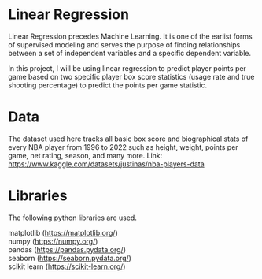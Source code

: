 # Linear Regression

Linear Regression precedes Machine Learning. It is one of the earlist forms of supervised modeling and serves the purpose of finding relationships between a set of independent variables and a specific dependent variable.

In this project, I will be using linear regression to predict player points per game based on two specific player box score statistics (usage rate and true shooting percentage) to predict the points per game statistic.

# Data

The dataset used here tracks all basic box score and biographical stats of every NBA player from 1996 to 2022 such as height, weight, points per game, net rating, season, and many more. Link: https://www.kaggle.com/datasets/justinas/nba-players-data

# Libraries
The following python libraries are used.

matplotlib (https://matplotlib.org/)  
numpy (https://numpy.org/)  
pandas (https://pandas.pydata.org/)  
seaborn (https://seaborn.pydata.org/)  
scikit learn (https://scikit-learn.org/)  
